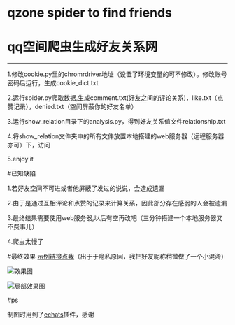 # qzone spider to find friends 
# qq空间爬虫生成好友关系网
----------------------

1.修改cookie.py里的chromrdriver地址（设置了环境变量的可不修改）。修改账号密码后运行，生成cookie_dict.txt

2.运行spider.py爬取数据,生成comment.txt(好友之间的评论关系)，like.txt（点赞记录），denied.txt（空间屏蔽你的好友名单）

3.运行show_relation目录下的analysis.py，得到好友关系值文件relationship.txt

4.将show_relation文件夹中的所有文件放置本地搭建的web服务器（远程服务器亦可）下，访问

5.enjoy it


#已知缺陷

1.若好友空间不可进或者他屏蔽了发过的说说，会造成遗漏

2.由于是通过互相评论和点赞的记录来计算关系，因此部分存在感弱的人会被遗漏

3.最终结果需要使用web服务器,以后有空再改吧（三分钟搭建一个本地服务器又不费事儿）

4.爬虫太慢了


#最终效果
[示例链接点我](http://118.25.100.134)（出于于隐私原因，我把好友昵称稍微做了一个小混淆）

![效果图](https://github.com/acdzh/python_projects/blob/master/qq_friends_spider/result_example/result.png)


![局部效果图](https://github.com/acdzh/python_projects/blob/master/qq_friends_spider/result_example/result_partial.png)


#ps

制图时用到了[echats](http://echarts.baidu.com/)插件，感谢
